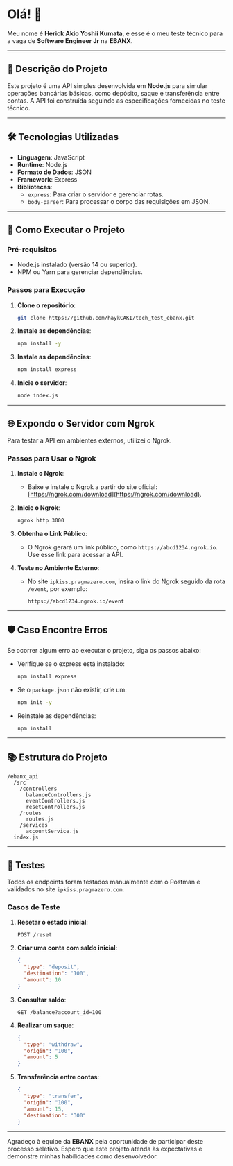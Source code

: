 # Olá! 👋

Meu nome é **Herick Akio Yoshii Kumata**, e esse é o meu teste técnico para a vaga de **Software Engineer Jr** na **EBANX**.

---

## 👋 Descrição do Projeto

Este projeto é uma API simples desenvolvida em **Node.js** para simular operações bancárias básicas, como depósito, saque e transferência entre contas. A API foi construída seguindo as especificações fornecidas no teste técnico.

---

## 🛠️ Tecnologias Utilizadas

- **Linguagem**: JavaScript
- **Runtime**: Node.js
- **Formato de Dados**: JSON
- **Framework**: Express
- **Bibliotecas**:
  - `express`: Para criar o servidor e gerenciar rotas.
  - `body-parser`: Para processar o corpo das requisições em JSON.

---

## 🚀 Como Executar o Projeto

### Pré-requisitos

- Node.js instalado (versão 14 ou superior).
- NPM ou Yarn para gerenciar dependências.

### Passos para Execução

1. **Clone o repositório**:
   ```bash
   git clone https://github.com/haykCAKI/tech_test_ebanx.git
   ```
2. **Instale as dependências**:
   ```bash
   npm install -y
   ```
3. **Instale as dependências**:
   ```bash
   npm install express
   ```
4. **Inicie o servidor**:
   ```bash
   node index.js
   ```
---

## 🌐 Expondo o Servidor com Ngrok

Para testar a API em ambientes externos, utilizei o Ngrok.

### Passos para Usar o Ngrok

1. **Instale o Ngrok**:

   - Baixe e instale o Ngrok a partir do site oficial: [https://ngrok.com/download](https://ngrok.com/download).

2. **Inicie o Ngrok**:

   ```bash
   ngrok http 3000
   ```

3. **Obtenha o Link Público**:

   - O Ngrok gerará um link público, como `https://abcd1234.ngrok.io`. Use esse link para acessar a API.

4. **Teste no Ambiente Externo**:

   - No site `ipkiss.pragmazero.com`, insira o link do Ngrok seguido da rota `/event`, por exemplo:
     ```
     https://abcd1234.ngrok.io/event
     ```

---

## 🛡️ Caso Encontre Erros

Se ocorrer algum erro ao executar o projeto, siga os passos abaixo:

- Verifique se o express está instalado:
  ```bash
  npm install express
  ```
- Se o `package.json` não existir, crie um:
  ```bash
  npm init -y
  ```
- Reinstale as dependências:
  ```bash
  npm install
  ```

---

## 📚 Estrutura do Projeto

```
/ebanx_api
  /src
    /controllers
      balanceControllers.js
      eventControllers.js
      resetControllers.js
    /routes
      routes.js
    /services
      accountService.js
  index.js
```

---

## 🧪 Testes

Todos os endpoints foram testados manualmente com o Postman e validados no site `ipkiss.pragmazero.com`.

### Casos de Teste

1. **Resetar o estado inicial**:
   ```http
   POST /reset
   ```
2. **Criar uma conta com saldo inicial**:
   ```json
   {
     "type": "deposit",
     "destination": "100",
     "amount": 10
   }
   ```
3. **Consultar saldo**:
   ```http
   GET /balance?account_id=100
   ```
4. **Realizar um saque**:
   ```json
   {
     "type": "withdraw",
     "origin": "100",
     "amount": 5
   }
   ```
5. **Transferência entre contas**:
   ```json
   {
     "type": "transfer",
     "origin": "100",
     "amount": 15,
     "destination": "300"
   }
   ```

---
Agradeço à equipe da **EBANX** pela oportunidade de participar deste processo seletivo. Espero que este projeto atenda às expectativas e demonstre minhas habilidades como desenvolvedor.

